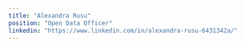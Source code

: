 ```yaml
---
title: "Alexandra Rusu"
position: "Open Data Officer"
linkedin: "https://www.linkedin.com/in/alexandra-rusu-6431342a/"
---
```

